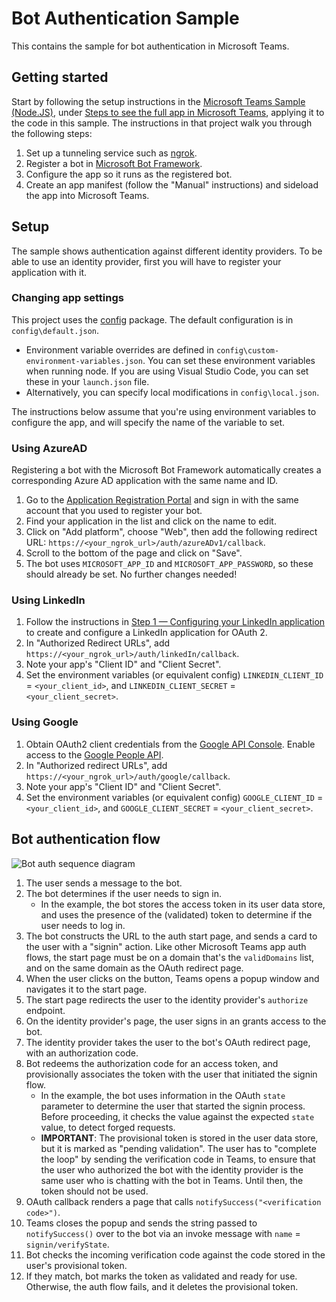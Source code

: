 # Bot Authentication Sample
This contains the sample for bot authentication in Microsoft Teams.


## Getting started
Start by following the setup instructions in the [Microsoft Teams Sample (Node.JS)](https://github.com/OfficeDev/microsoft-teams-sample-complete-node), under [Steps to see the full app in Microsoft Teams](https://github.com/OfficeDev/microsoft-teams-sample-complete-node#steps-to-see-the-full-app-in-microsoft-teams), applying it to the code in this sample. The instructions in that project walk you through the following steps:
1. Set up a tunneling service such as [ngrok](https://ngrok.com/).
2. Register a bot in [Microsoft Bot Framework](https://dev.botframework.com/).
3. Configure the app so it runs as the registered bot.
4. Create an app manifest (follow the "Manual" instructions) and sideload the app into Microsoft Teams.


## Setup

The sample shows authentication against different identity providers. To be able to use an identity provider, first you will have to register your application with it.

### Changing app settings
This project uses the [config](https://www.npmjs.com/package/config) package. The default configuration is in `config\default.json`.
 - Environment variable overrides are defined in `config\custom-environment-variables.json`. You can set these environment variables when running node. If you are using Visual Studio Code, you can set these in your `launch.json` file.
 - Alternatively, you can specify local modifications in `config\local.json`.

The instructions below assume that you're using environment variables to configure the app, and will specify the name of the variable to set.

### Using AzureAD
Registering a bot with the Microsoft Bot Framework automatically creates a corresponding Azure AD application with the same name and ID. 
1. Go to the [Application Registration Portal](https://apps.dev.microsoft.com) and sign in with the same account that you used to register your bot.
2. Find your application in the list and click on the name to edit.
3. Click on "Add platform", choose "Web", then add the following redirect URL: `https://<your_ngrok_url>/auth/azureADv1/callback`.
4. Scroll to the bottom of the page and click on "Save".
5. The bot uses `MICROSOFT_APP_ID` and `MICROSOFT_APP_PASSWORD`, so these should already be set. No further changes needed!

### Using LinkedIn 
1. Follow the instructions in [Step 1 — Configuring your LinkedIn application](https://developer.linkedin.com/docs/oauth2) to create and configure a LinkedIn application for OAuth 2.
2. In "Authorized Redirect URLs", add `https://<your_ngrok_url>/auth/linkedIn/callback`.
3. Note your app's "Client ID" and "Client Secret".
4. Set the environment variables (or equivalent config) `LINKEDIN_CLIENT_ID` = `<your_client_id>`, and `LINKEDIN_CLIENT_SECRET` = `<your_client_secret>`.

### Using Google 
1. Obtain OAuth2 client credentials from the [Google API Console](https://console.developers.google.com). Enable access to the [Google People API](https://developers.google.com/people/). 
2. In "Authorized redirect URLs", add `https://<your_ngrok_url>/auth/google/callback`.
3. Note your app's "Client ID" and "Client Secret".
4. Set the environment variables (or equivalent config) `GOOGLE_CLIENT_ID` = `<your_client_id>`, and `GOOGLE_CLIENT_SECRET` = `<your_client_secret>`.


## Bot authentication flow

![Bot auth sequence diagram](https://aosolis.github.io/bot-auth/bot_auth_sequence.png)

1. The user sends a message to the bot.
2. The bot determines if the user needs to sign in.
    * In the example, the bot stores the access token in its user data store, and uses the presence of the (validated) token to determine if the user needs to log in.
3. The bot constructs the URL to the auth start page, and sends a card to the user with a "signin" action. Like other Microsoft Teams app auth flows, the start page must be on a domain that's the `validDomains` list, and on the same domain as the OAuth redirect page.
4. When the user clicks on the button, Teams opens a popup window and navigates it to the start page.
5. The start page redirects the user to the identity provider's `authorize` endpoint.
6. On the identity provider's page, the user signs in an grants access to the bot.
7. The identity provider takes the user to the bot's OAuth redirect page, with an authorization code.
8. Bot redeems the authorization code for an access token, and provisionally associates the token with the user that initiated the signin flow.
    * In the example, the bot uses information in the OAuth `state` parameter to determine the user that started the signin process. Before proceeding, it checks the value against the expected `state` value, to detect forged requests.
    * **IMPORTANT**: The provisional token is stored in the user data store, but it is marked as "pending validation". The user has to "complete the loop" by sending the verification code in Teams, to ensure that the user who authorized the bot with the identity provider is the same user who is chatting with the bot in Teams. Until then, the token should not be used.
9. OAuth callback renders a page that calls `notifySuccess("<verification code>")`.
10. Teams closes the popup and sends the string passed to `notifySuccess()` over to the bot via an invoke message with `name` = ` signin/verifyState`.
11. Bot checks the incoming verification code against the code stored in the user's provisional token.
12. If they match, bot marks the token as validated and ready for use. Otherwise, the auth flow fails, and it deletes the provisional token.
